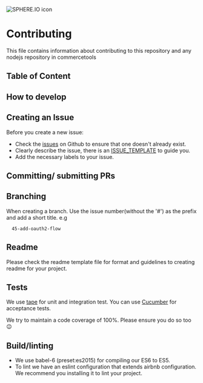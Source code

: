 ![SPHERE.IO icon](https://github.com/commercetools/press-kit/blob/master/PNG/72DPI/CT%20logo%20horizontal%20RGB%2072dpi.png?raw=true)

# Contributing
This file contains information about contributing to this repository and any nodejs repository in commercetools

## Table of Content
<!-- To be implemented later -->

## How to develop

## Creating an Issue
Before you create a new issue:
  * Check the [issues](https://github.com/commercetools/nodejs-boilerplate/issues) on Github to ensure that one doesn't already exist.
  * Clearly describe the issue, there is an [ISSUE_TEMPLATE](https://github.com/commercetools/nodejs-boilerplate/blob/master/.github/ISSUE_TEMPLATE.md) to guide you.
  * Add the necessary labels to your issue.

## Committing/ submitting PRs

## Branching
  When creating a branch. Use the issue number(without the '#') as the prefix and add a short title. e.g

  ```
    45-add-oauth2-flow
  ```

## Readme
  Please check the readme template file for format and guidelines to creating readme for your project.

## Tests
  We use [tape](https://github.com/substack/tape) for unit and integration test. You can use [Cucumber](https://github.com/cucumber/cucumber-js) for acceptance tests.

  We try to maintain a code coverage of 100%. Please ensure you do so too 😉

## Build/linting
  * We use babel-6 (preset:es2015) for compiling our ES6 to ES5.
  * To lint we have an eslint configuration that extends airbnb configuration. We recommend you installing it to lint your project.
